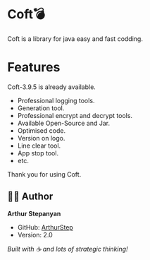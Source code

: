 # Coft💣
Coft is a library for java easy and fast codding.

# Features
Coft-3.9.5 is already available.
* Professional logging tools.
* Generation tool.
* Professional encrypt and decrypt tools.
* Available Open-Source and Jar.
* Optimised code.
* Version on logo.
* Line clear tool.
* App stop tool.
* etc.

Thank you for using Coft.

## 👨‍💻 Author

**Arthur Stepanyan**
- GitHub: [ArthurStep](https://github.com/ArthurStep)
- Version: 2.0

*Built with ☕ and lots of strategic thinking!*

